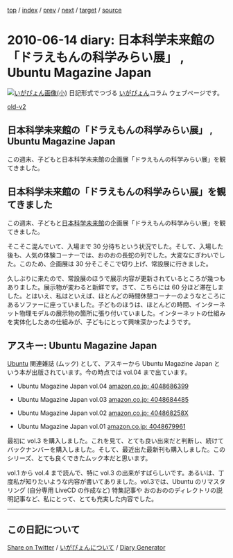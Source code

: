 [top](https://igapyon.github.io/diary/) 
 / [index](https://igapyon.github.io/diary/2010/index.html) 
 / [prev](https://igapyon.github.io/diary/2010/ig100606.html) 
 / [next](https://igapyon.github.io/diary/2010/ig100620.html) 
 / [target](https://igapyon.github.io/diary/2010/ig100614.html) 
 / [source](https://github.com/igapyon/diary/blob/gh-pages/2010/ig100614.html.src.md) 

2010-06-14 diary: 日本科学未来館の「ドラえもんの科学みらい展」 , Ubuntu Magazine Japan
=====================================================================================================
[![いがぴょん画像(小)](https://igapyon.github.io/diary/images/iga200306s.jpg "いがぴょん")](https://igapyon.github.io/diary/memo/memoigapyon.html) 日記形式でつづる [いがぴょん](https://igapyon.github.io/diary/memo/memoigapyon.html)コラム ウェブページです。

[old-v2](ig100614-orig.html)

## 日本科学未来館の「ドラえもんの科学みらい展」 , Ubuntu Magazine Japan

この週末、子どもと日本科学未来館の企画展「ドラえもんの科学みらい展」を観てきました。


## 日本科学未来館の「ドラえもんの科学みらい展」を観てきました

この週末、子どもと[日本科学未来館](http://www.miraikan.jst.go.jp/)の企画展「ドラえもんの科学みらい展」を観てきました。

そこそこ混んでいて、入場まで 30 分待ちという状況でした。そして、入場した後も、人気の体験コーナーでは、おのおの長蛇の列でした。大変なにぎわいでした。このため、企画展は
30 分そこそこで切り上げ、常設展に行きました。

久しぶりに来たので、常設展のほうで展示内容が更新されているところが幾つもありました。展示物が変わると新鮮です。さて、こちらには 60 分ほど滞在しました。とはいえ、私はといえば、ほとんどの時間休憩コーナーのようなところにあるソファーに座っていました。子どものほうは、ほとんどの時間、インターネット物理モデルの展示物の箇所に張り付いていました。インターネットの仕組みを実体化したあの仕組みが、子どもにとって興味深かったようです。

## アスキー: Ubuntu Magazine Japan

[Ubuntu](http://www.igapyon.jp/igapyon/diary/keyword/ubuntu.html) 関連雑誌 (ムック) として、アスキーから Ubuntu Magazine Japan という本が出版されています。今の時点では
vol.04 まで出ています。

* Ubuntu Magazine Japan vol.04
  [amazon.co.jp: 4048686399](http://www.amazon.co.jp/exec/obidos/ASIN/4048686399/igapyondiary-22)
  
* Ubuntu Magazine Japan vol.03
  [amazon.co.jp: 4048684485](http://www.amazon.co.jp/exec/obidos/ASIN/4048684485/igapyondiary-22)
  
* Ubuntu Magazine Japan vol.02
  [amazon.co.jp: 404868258X](http://www.amazon.co.jp/exec/obidos/ASIN/404868258X/igapyondiary-22)
  
* Ubuntu Magazine Japan vol.01
  [amazon.co.jp: 4048679961](http://www.amazon.co.jp/exec/obidos/ASIN/4048679961/igapyondiary-22)

最初に vol.3 を購入しました。これを見て、とても良い出来だと判断し、続けてバックナンバーを購入しました。そして、最近出た最新刊も購入しました。このシリーズ、とても良くできたムック本だと思います。

vol.1 から vol.4 まで読んで、特に vol.3 の出来がすばらしいです。あるいは、丁度私が知りたいような内容が書いてありました。vol.3では、Ubuntu のリマスタリング (自分専用 LiveCD の作成など) 特集記事や おのおののディレクトリの説明記事など、私にとって、とても充実した内容でした。

----------------------------------------------------------------------------------------------------

## この日記について

[Share on Twitter](https://twitter.com/intent/tweet?hashtags=igapyon%2Cdiary%2C%E3%81%84%E3%81%8C%E3%81%B4%E3%82%87%E3%82%93&text=%E6%97%A5%E6%9C%AC%E7%A7%91%E5%AD%A6%E6%9C%AA%E6%9D%A5%E9%A4%A8%E3%81%AE%E3%80%8C%E3%83%89%E3%83%A9%E3%81%88%E3%82%82%E3%82%93%E3%81%AE%E7%A7%91%E5%AD%A6%E3%81%BF%E3%82%89%E3%81%84%E5%B1%95%E3%80%8D+%2C+Ubuntu+Magazine+Japan&url=https%3A%2F%2Figapyon.github.io%2Fdiary%2F2010%2Fig100614.html) / [いがぴょんについて](https://igapyon.github.io/diary/memo/memoigapyon.html) / [Diary Generator](https://github.com/igapyon/igapyonv3)
